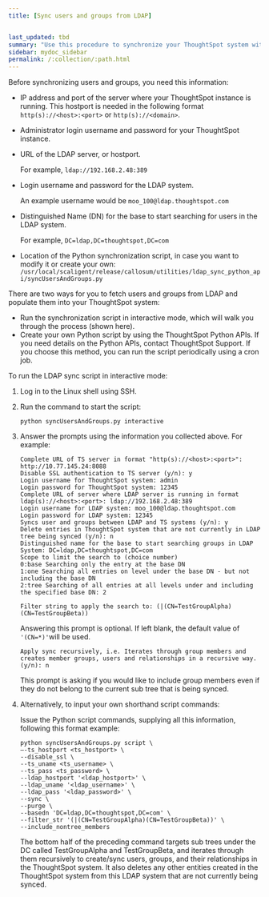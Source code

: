 ```yaml
---
title: [Sync users and groups from LDAP]


last_updated: tbd
summary: "Use this procedure to synchronize your ThoughtSpot system with an LDAP server."
sidebar: mydoc_sidebar
permalink: /:collection/:path.html
---
```

Before synchronizing users and groups, you need this information:

-   IP address and port of the server where your ThoughtSpot instance is running. This hostport is needed in the following format `http(s)://<host>:<port>` or `http(s)://<domain>`.
-   Administrator login username and password for your ThoughtSpot instance.
-   URL of the LDAP server, or hostport.

    For example, `ldap://192.168.2.48:389`

-   Login username and password for the LDAP system.

    An example username would be `moo_100@ldap.thoughtspot.com`

-   Distinguished Name (DN) for the base to start searching for users in the LDAP system.

    For example, `DC=ldap,DC=thoughtspot,DC=com`

-   Location of the Python synchronization script, in case you want to modify it or create your own: `/usr/local/scaligent/release/callosum/utilities/ldap_sync_python_api/syncUsersAndGroups.py`

There are two ways for you to fetch users and groups from LDAP and populate them
into your ThoughtSpot system:

-   Run the synchronization script in interactive mode, which will walk you through the process (shown here).
-   Create your own Python script by using the ThoughtSpot Python APIs. If you need details on the Python APIs, contact ThoughtSpot Support. If you choose this method, you can run the script periodically using a cron job.

To run the LDAP sync script in interactive mode:

1. Log in to the Linux shell using SSH.
2. Run the command to start the script:

    ```
    python syncUsersAndGroups.py interactive
    ```

3. Answer the prompts using the information you collected above. For example:

    ```
    Complete URL of TS server in format "http(s)://<host>:<port>": http://10.77.145.24:8088
    Disable SSL authentication to TS server (y/n): y
    Login username for ThoughtSpot system: admin
    Login password for ThoughtSpot system: 12345
    Complete URL of server where LDAP server is running in format ldap(s)://<host>:<port>: ldap://192.168.2.48:389
    Login username for LDAP system: moo_100@ldap.thoughtspot.com
    Login password for LDAP system: 12345
    Syncs user and groups between LDAP and TS systems (y/n): y
    Delete entries in ThoughtSpot system that are not currently in LDAP tree being synced (y/n): n
    Distinguished name for the base to start searching groups in LDAP System: DC=ldap,DC=thoughtspot,DC=com
    Scope to limit the search to (choice number)
    0:base Searching only the entry at the base DN
    1:one Searching all entries on level under the base DN - but not including the base DN
    2:tree Searching of all entries at all levels under and including the specified base DN: 2
    ```

    ```
    Filter string to apply the search to: (|(CN=TestGroupAlpha)(CN=TestGroupBeta))
    ```

    Answering this prompt is optional. If left blank, the default value of `'(CN=*)'`will be used.

    ```
    Apply sync recursively, i.e. Iterates through group members and creates member groups, users and relationships in a recursive way. (y/n): n
    ```

    This prompt is asking if you would like to include group members even if they do not belong to the current sub tree that is being synced.

4. Alternatively, to input your own shorthand script commands:

    Issue the Python script commands, supplying all this information, following this format example:

    ```
    python syncUsersAndGroups.py script \
    –-ts_hostport <ts_hostport> \
    --disable_ssl \
    --ts_uname <ts_username> \
    --ts_pass <ts_password> \
    --ldap_hostport '<ldap_hostport>' \
    --ldap_uname '<ldap_username>' \
    --ldap_pass '<ldap_password>' \
    --sync \
    --purge \
    --basedn 'DC=ldap,DC=thoughtspot,DC=com' \
    --filter_str '(|(CN=TestGroupAlpha)(CN=TestGroupBeta))' \
    --include_nontree_members
    ```

    The bottom half of the preceding command targets sub trees under the DC called TestGroupAlpha and TestGroupBeta, and iterates through them recursively to create/sync users, groups, and their relationships in the ThoughtSpot system. It also deletes any other entities created in the ThoughtSpot system from this LDAP system that are not currently being synced.
